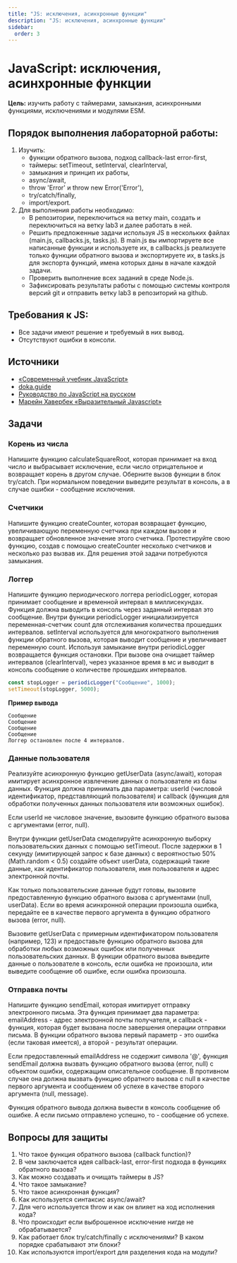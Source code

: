 ```yaml
---
title: "JS: исключения, асинхронные функции"
description: "JS: исключения, асинхронные функции"
sidebar:
  order: 3
---
```


# JavaScript: исключения, асинхронные функции

**Цель:** изучить работу с таймерами, замыкания, асинхронными функциями, исключениями и модулями ESM.

## Порядок выполнения лабораторной работы:

1. Изучить:
   - функции обратного вызова, подход callback-last error-first,
   - таймеры: setTimeout, setInterval, clearInterval,
   - замыкания и принцип их работы,
   - async/await,
   - throw 'Error' и throw new Error('Error'),
   - try/catch/finally,
   - import/export.
1. Для выполнения работы необходимо:
   - В репозитории, переключиться на ветку main, создать и переключиться на ветку lab3 и далее работать в ней.
   - Решить предложенные задачи используя JS в нескольких файлах (main.js, callbacks.js, tasks.js). В main.js вы импортируете все написанные функции и используете их, в callbacks.js реализуете только функции обратного вызова и экспортируете их, в tasks.js для экспорта функций, имена которых даны в начале каждой задачи.
   - Проверить выполнение всех заданий в среде Node.js.
   - Зафиксировать результаты работы с помощью системы контроля версий git и отправить ветку lab3 в репозиторий на github.

## Требования к JS:

- Все задачи имеют решение и требуемый в них вывод.
- Отсутствуют ошибки в консоли.

## Источники

- [«Современный учебник JavaScript»](https://learn.javascript.ru/)
- [doka.guide](https://doka.guide/js/)
- [Руководство по JavaScript на русском](https://developer.mozilla.org/ru/docs/Web/JavaScript)
- [Марейн Хавербек «Выразительный Javascript»](https://karmazzin.gitbook.io/eloquentjavascript_ru/)

## Задачи

### Корень из числа

Напишите функцию calculateSquareRoot, которая принимает на вход число и выбрасывает исключение, если число отрицательное и возвращает корень в другом случае. Оберните вызов функции в блок try/catch. При нормальном поведении выведите результат в консоль, а в случае ошибки - сообщение исключения.

### Счетчики

Напишите функцию createCounter, которая возвращает функцию, увеличивающую переменную счетчика при каждом вызове и возвращает обновленное значение этого счетчика. Протестируйте свою функцию, создав с помощью createCounter несколько счетчиков и несколько раз вызвав их. Для решения этой задачи потребуются замыкания.

### Логгер

Напишите функцию периодического логгера periodicLogger, которая принимает сообщение и временной интервал в миллисекундах. Функция должна выводить в консоль через заданный интервал это сообщение. Внутри функции periodicLogger инициализируется переменная-счетчик count для отслеживания количества прошедших интервалов. setInterval используется для многократного выполнения функции обратного вызова, которая выводит сообщение и увеличивает переменную count. Используя замыкание внутри periodicLogger возвращается функция остановки. При вызове она очищает таймер интервалов (clearInterval), через указанное время в мс и выводит в консоль сообщение о количестве прошедших интервалов.

```js
const stopLogger = periodicLogger("Сообщение", 1000);
setTimeout(stopLogger, 5000);
```

**Пример вывода**

```
Сообщение
Сообщение
Сообщение
Сообщение
Логгер остановлен после 4 интервалов.
```

### Данные пользователя

Реализуйте асинхронную функцию getUserData (async/await), которая имитирует асинхронное извлечение данных о пользователе из базы данных. Функция должна принимать два параметра: userId (числовой идентификатор, представляющий пользователя) и callback (функция для обработки полученных данных пользователя или возможных ошибок).

Если userId не числовое значение, вызовите функцию обратного вызова с аргументами (error, null).

Внутри функции getUserData смоделируйте асинхронную выборку пользовательских данных с помощью setTimeout. После задержки в 1 секунду (имитирующей запрос к базе данных) с вероятностью 50% (Math.random < 0.5) создайте объект userData, содержащий такие данные, как идентификатор пользователя, имя пользователя и адрес электронной почты.

Как только пользовательские данные будут готовы, вызовите предоставленную функцию обратного вызова c аргументами (null, userData). Если во время асинхронной операции произошла ошибка, передайте ее в качестве первого аргумента в функцию обратного вызова (error, null).

Вызовите getUserData с примерным идентификатором пользователя (например, 123) и предоставьте функцию обратного вызова для обработки любых возможных ошибок или полученных пользовательских данных. В функции обратного вызова выведите данные о пользователе в консоль, если ошибка не произошла, или выведите сообщение об ошибке, если ошибка произошла.

### Отправка почты

Напишите функцию sendEmail, которая имитирует отправку электронного письма. Эта функция принимает два параметра: emailAddress - адрес электронной почты получателя, и callback - функция, которая будет вызвана после завершения операции отправки письма. В функции обратного вызова первый параметр - это ошибка (если таковая имеется), а второй - результат операции.

Если предоставленный emailAddress не содержит символа '@', функция sendEmail должна вызвать функцию обратного вызова (error, null) с объектом ошибки, содержащим описательное сообщение. В противном случае она должна вызвать функцию обратного вызова с null в качестве первого аргумента и сообщением об успехе в качестве второго аргумента (null, message).

Функция обратного вывода должна вывести в консоль сообщение об ошибке. А если письмо отправлено успешно, то - сообщение об успехе.

## Вопросы для защиты

1. Что такое функция обратного вызова (callback function)?
1. В чем заключается идея callback-last, error-first подхода в функциях обратного вызова?
1. Как можно создавать и очищать таймеры в JS?
1. Что такое замыкание?
1. Что такое асинхронная функция?
1. Как используется синтаксис async/await?
1. Для чего используется throw и как он влияет на ход исполнения кода?
1. Что происходит если выброшенное исключение нигде не обрабатывается?
1. Как работает блок try/catch/finally с исключениями? В каком порядке срабатывают эти блоки?
1. Как используются import/export для разделения кода на модули?